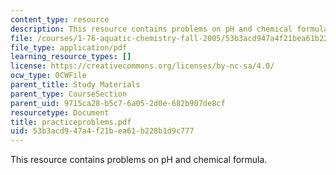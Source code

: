 ```yaml
---
content_type: resource
description: This resource contains problems on pH and chemical formula.
file: /courses/1-76-aquatic-chemistry-fall-2005/53b3acd947a4f21bea61b228b1d9c777_practiceproblems.pdf
file_type: application/pdf
learning_resource_types: []
license: https://creativecommons.org/licenses/by-nc-sa/4.0/
ocw_type: OCWFile
parent_title: Study Materials
parent_type: CourseSection
parent_uid: 9715ca28-b5c7-6a05-2d0e-682b907de8cf
resourcetype: Document
title: practiceproblems.pdf
uid: 53b3acd9-47a4-f21b-ea61-b228b1d9c777
---
```

This resource contains problems on pH and chemical formula.